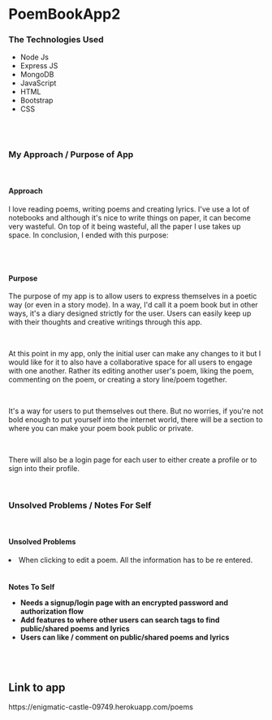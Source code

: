 # PoemBookApp2

<h3>The Technologies Used</h3>
<ul>
<li>Node Js</li>
<li>Express JS</li>
<li>MongoDB</li>
<li>JavaScript</li>
<li>HTML</li>
<li>Bootstrap</li>
<li>CSS</li>
</ul>

<br>
<br>

<h3>My Approach / Purpose of App</h3>
<br>
<h4>Approach</h4>
<p>
I love reading poems, writing poems and creating lyrics. I've use a lot of notebooks and although it's nice to write things on paper, it can become very wasteful. On top of it being wasteful, all the paper I use takes up space. In conclusion, I ended with this purpose: 
</p>
<br>
<br>
<h4>Purpose</h4>
<p>The purpose of my app is to allow users to express themselves in a poetic way (or even in a story mode). In a way, I'd call it a poem book but in other ways, it's a diary designed strictly for the user. Users can easily keep up with their thoughts and creative writings through this app.
</p>
<br>
<p>
At this point in my app, only the initial user can make any changes to it but I would like for it to also have a collaborative space for all users to engage with one another. Rather its editing another user's poem, liking the poem, commenting on the poem, or creating a story line/poem together.
</p>
<br>
<p>
It's a way for users to put themselves out there. But no worries, if you're not bold enough to put yourself into the internet world, there will be a section to where you can make your poem book public or private.
</p>
<br>
<p>
There will also be a login page for each user to either create a profile or to sign into their profile.
</p>


<br>



<h3>Unsolved Problems / Notes For Self</h3>
<br>
<h4>Unsolved Problems</h4>
<li>When clicking to edit a poem. All the information has to be re entered.</li>
<br>
<h4>Notes To Self
<ul>
<li>Needs a signup/login page with an encrypted password and authorization flow</li>
<li>Add features to where other users can search tags to find public/shared poems and lyrics</li>
<li>Users can like / comment on public/shared poems and lyrics</li>
</ul>

<br>
<br>

<h2>Link to app</h2>
https://enigmatic-castle-09749.herokuapp.com/poems
